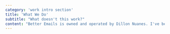 ```yaml
---
category: 'work intro section'
title: 'What We Do'
subtitle: "What doesn't this work?"
content: "Better Emails is owned and operated by Dillon Nuanes. I've been working in email marketing my entire career with a focus on using email to realize customer goals."
---
```

